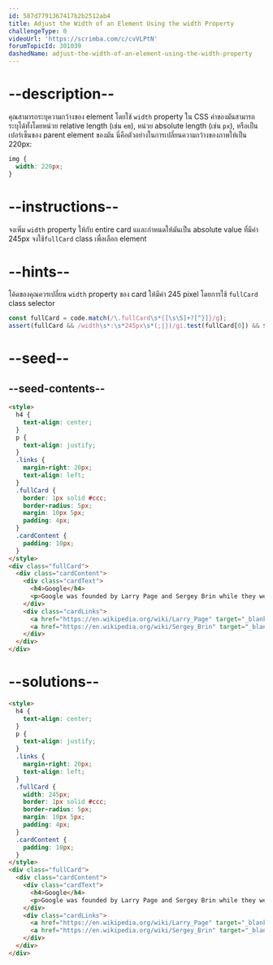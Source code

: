 ```yaml
---
id: 587d7791367417b2b2512ab4
title: Adjust the Width of an Element Using the width Property
challengeType: 0
videoUrl: 'https://scrimba.com/c/cvVLPtN'
forumTopicId: 301039
dashedName: adjust-the-width-of-an-element-using-the-width-property
---
```


# --description--

คุณสามารถระบุความกว้างของ element โดยใช้ `width` property ใน CSS
ค่าของมันสามารถระบุได้ทั้งโดยหน่วย relative length (เช่น `em`), หน่วย absolute length (เช่น `px`), หรือเป็นเปอร์เซ็นของ parent element ของมัน
นี่คือตัวอย่างในการเปลี่ยนความกว้างของภาพให้เป็น 220px:

```css
img {
  width: 220px;
}
```

# --instructions--

จงเพิ่ม `width` property ให้กับ entire card แและกำหนดให้มันเป็น absolute value ที่มีค่า 245px
จงใช้`fullCard` class เพื่อเลือก element

# --hints--

โค้ดของคุณควรเปลี่ยน `width` property ของ card ให้มีค่า 245 pixel โดยการใช้ `fullCard` class selector

```js
const fullCard = code.match(/\.fullCard\s*{[\s\S]+?[^}]}/g);
assert(fullCard && /width\s*:\s*245px\s*(;|})/gi.test(fullCard[0]) && $('.fullCard').css('maxWidth') === 'none');
```

# --seed--

## --seed-contents--

```html
<style>
  h4 {
    text-align: center;
  }
  p {
    text-align: justify;
  }
  .links {
    margin-right: 20px;
    text-align: left;
  }
  .fullCard {
    border: 1px solid #ccc;
    border-radius: 5px;
    margin: 10px 5px;
    padding: 4px;
  }
  .cardContent {
    padding: 10px;
  }
</style>
<div class="fullCard">
  <div class="cardContent">
    <div class="cardText">
      <h4>Google</h4>
      <p>Google was founded by Larry Page and Sergey Brin while they were Ph.D. students at Stanford University.</p>
    </div>
    <div class="cardLinks">
      <a href="https://en.wikipedia.org/wiki/Larry_Page" target="_blank" class="links">Larry Page</a>
      <a href="https://en.wikipedia.org/wiki/Sergey_Brin" target="_blank" class="links">Sergey Brin</a>
    </div>
  </div>
</div>
```

# --solutions--

```html
<style>
  h4 {
    text-align: center;
  }
  p {
    text-align: justify;
  }
  .links {
    margin-right: 20px;
    text-align: left;
  }
  .fullCard {
    width: 245px;
    border: 1px solid #ccc;
    border-radius: 5px;
    margin: 10px 5px;
    padding: 4px;
  }
  .cardContent {
    padding: 10px;
  }
</style>
<div class="fullCard">
  <div class="cardContent">
    <div class="cardText">
      <h4>Google</h4>
      <p>Google was founded by Larry Page and Sergey Brin while they were Ph.D. students at Stanford University.</p>
    </div>
    <div class="cardLinks">
      <a href="https://en.wikipedia.org/wiki/Larry_Page" target="_blank" class="links">Larry Page</a>
      <a href="https://en.wikipedia.org/wiki/Sergey_Brin" target="_blank" class="links">Sergey Brin</a>
    </div>
  </div>
</div>
```
